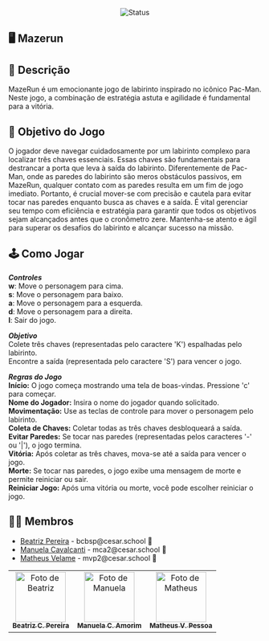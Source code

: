 <p align="center">
  <img
    src="https://img.shields.io/badge/Status-Em%20desenvolvimento-green?style=flat-square"
    alt="Status"
  />
</p>


## 🖥️ Mazerun


## 📄 Descrição

<p>MazeRun é um emocionante jogo de labirinto inspirado no icônico Pac-Man. Neste jogo, a combinação de estratégia astuta e agilidade é fundamental para a vitória. </p>

## 🎲 Objetivo do Jogo

<p>O jogador deve navegar cuidadosamente por um labirinto complexo para localizar três chaves essenciais. Essas chaves são fundamentais para destrancar a porta que leva à saída do labirinto. Diferentemente de Pac-Man, onde as paredes do labirinto são meros obstáculos passivos, em MazeRun, qualquer contato com as paredes resulta em um fim de jogo imediato. Portanto, é crucial mover-se com precisão e cautela para evitar tocar nas paredes enquanto busca as chaves e a saída. É vital gerenciar seu tempo com eficiência e estratégia para garantir que todos os objetivos sejam alcançados antes que o cronômetro zere. Mantenha-se atento e ágil para superar os desafios do labirinto e alcançar sucesso na missão.</p>

## 🕹️ Como Jogar

***Controles*** <br>
**w**: Move o personagem para cima.<br>
**s**: Move o personagem para baixo.<br>
**a**: Move o personagem para a esquerda. <br>
**d**: Move o personagem para a direita.<br>
**l**: Sair do jogo.<br>


***Objetivo*** <br>
Colete três chaves (representadas pelo caractere 'K') espalhadas pelo labirinto.<br>
Encontre a saída (representada pelo caractere 'S') para vencer o jogo.<br>


***Regras do Jogo*** <br>
**Início:** O jogo começa mostrando uma tela de boas-vindas. Pressione 'c' para começar.<br>
**Nome do Jogador:** Insira o nome do jogador quando solicitado.<br>
**Movimentação:** Use as teclas de controle para mover o personagem pelo labirinto.<br>
**Coleta de Chaves:** Coletar todas as três chaves desbloqueará a saída. <br>
**Evitar Paredes:** Se tocar nas paredes (representadas pelos caracteres '-' ou '|'), o jogo termina.<br>
**Vitória:** Após coletar as três chaves, mova-se até a saída para vencer o jogo. <br>
**Morte:** Se tocar nas paredes, o jogo exibe uma mensagem de morte e permite reiniciar ou sair.<br>
**Reiniciar Jogo:** Após uma vitória ou morte, você pode escolher reiniciar o jogo. <br>


## 👩‍💻 Membros

<ul>
  <li>
    <a href="https://github.com/biapereira2">Beatriz Pereira</a> -
    bcbsp@cesar.school 📩
  </li>
  <li>
    <a href="https://github.com/Manuelaamorim">Manuela Cavalcanti</a> -
    mca2@cesar.school 📩
  </li>
  <li>
    <a href="https://github.com/MatheusVelame">Matheus Velame</a> -
    mvp2@cesar.school 📩
  </li>
</ul>

<table>
  <tr>
    <td align="center">
      <a href="https://github.com/biapereira2">
        <img src="https://avatars3.githubusercontent.com/biapereira2" width="100px;" alt="Foto de Beatriz"/><br>
        <sub>
          <b>Beatriz C. Pereira</b>
        </sub>
      </a>
    </td>
    <td align="center">
      <a href="https://github.com/Manuelaamorim">
        <img src="https://avatars.githubusercontent.com/Manuelaamorim" width="100px;" alt="Foto de Manuela"/><br>
        <sub>
          <b>Manuela C. Amorim</b>
        </sub>
      </a>
    </td>
    <td align="center">
      <a href="https://github.com/MatheusVelame">
        <img src="https://avatars.githubusercontent.com/MatheusVelame" width="100px;" alt="Foto de Matheus"/><br>
        <sub>
          <b>Matheus V. Pessoa</b>
        </sub>
      </a>
    </td>
  </tr>
</table>
